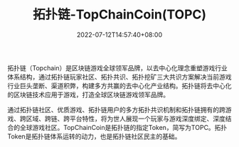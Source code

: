 ﻿---
weight: 
title: "拓扑链-TopChainCoin(TOPC)"
description: "拓扑链（Topchain）是区块链游戏全球领军品牌，以去中心化理念重塑游戏行业体系结构，通过拓扑链玩家社区、拓扑共识、拓扑挖矿三大共识方案解决当前游戏行业巨头垄断、渠道积弊，..."
date: 2022-07-12T14:57:40+08:00
lastmod: 2022-07-12T14:57:40+08:00
draft: false
authors: ["Simon"]
featuredImage: "tuopulian-topchaincointopc.webp"
link: "http://www.topc.io/"
tags: ["数字代币","拓扑链-TopChainCoin(TOPC)"]
categories: ["navigation"]
navigation: ["数字代币"]
lightgallery: true
toc: true
pinned: false
recommend: false
recommend1: false
---
拓扑链（Topchain）是区块链游戏全球领军品牌，以去中心化理念重塑游戏行业体系结构，通过拓扑链玩家社区、拓扑共识、拓扑挖矿三大共识方案解决当前游戏行业巨头垄断、渠道积弊，构建多方共赢的去中心化产业结构。拓扑链将去中心化的区块链技术应用于游戏，打造全球区块链游戏领军品牌。

通过拓扑链社区、优质游戏、拓扑链用户的多方拓扑共识机制和拓扑链拥有的跨游戏、跨区域、跨链、跨平台特性，将为世人展现一个玩家与游戏深度绑定、深度结合的全球游戏社区。TopChainCoin是拓扑链的指定Token，简写为TOPC。拓扑Token是拓扑链体系运转的动力，也是拓扑链社区民主的基础。